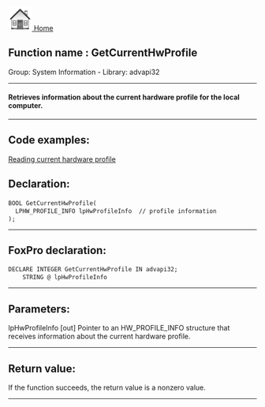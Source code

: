 [<img src="../../images/home.png"> Home ](https://github.com/VFPX/Win32API)  

## Function name : GetCurrentHwProfile
Group: System Information - Library: advapi32    
***  


#### Retrieves information about the current hardware profile for the local computer.
***  


## Code examples:
[Reading current hardware profile](../../samples/sample_134.md)  

## Declaration:
```foxpro  
BOOL GetCurrentHwProfile(
  LPHW_PROFILE_INFO lpHwProfileInfo  // profile information
);  
```  
***  


## FoxPro declaration:
```foxpro  
DECLARE INTEGER GetCurrentHwProfile IN advapi32;
	STRING @ lpHwProfileInfo  
```  
***  


## Parameters:
lpHwProfileInfo 
[out] Pointer to an HW_PROFILE_INFO structure that receives information about the current hardware profile.  
***  


## Return value:
If the function succeeds, the return value is a nonzero value.
  
***  

